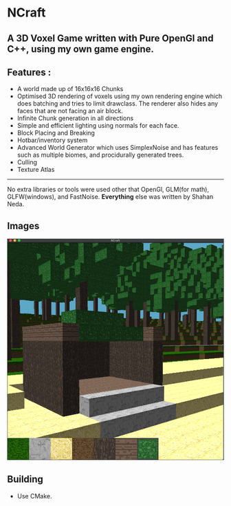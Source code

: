 # NCraft
## A 3D Voxel Game written with Pure OpenGl and C++, using my own game engine.

## Features :
* A world made up of 16x16x16 Chunks
* Optimised 3D rendering of voxels using my own rendering engine which does batching and tries to limit drawclass. The renderer also hides any faces that are not facing an air block.  
* Infinite Chunk generation in all directions
* Simple and efficient lighting using normals for each face.
* Block Placing and Breaking
* Hotbar/inventory system
* Advanced World Generator which uses SimplexNoise and has features such as multiple biomes, and procidurally generated trees.
* Culling
* Texture Atlas

---
No extra libraries or tools were used other that OpenGl, GLM(for math), GLFW(windows), and FastNoise. **Everything** else was written by Shahan Neda.

## Images

![demo image](https://github.com/shahanneda/NCraft/raw/master/DemoImages/NCraftDemoImg1.png )

## Building
 * Use CMake.
 
